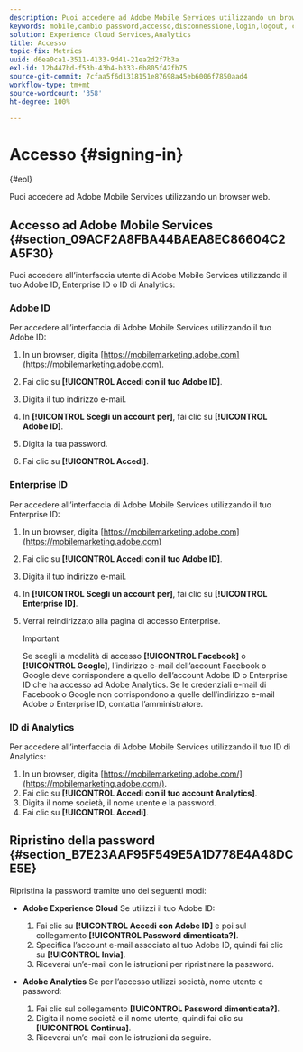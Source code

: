```yaml
---
description: Puoi accedere ad Adobe Mobile Services utilizzando un browser web.
keywords: mobile,cambio password,accesso,disconnessione,login,logout, connessione,accedere
solution: Experience Cloud Services,Analytics
title: Accesso
topic-fix: Metrics
uuid: d6ea0ca1-3511-4133-9d41-21ea2d2f7b3a
exl-id: 12b447bd-f53b-43b4-b333-6b805f42fb75
source-git-commit: 7cfaa5f6d1318151e87698a45eb6006f7850aad4
workflow-type: tm+mt
source-wordcount: '358'
ht-degree: 100%

---
```


# Accesso {#signing-in}

{#eol}

Puoi accedere ad Adobe Mobile Services utilizzando un browser web.

## Accesso ad Adobe Mobile Services {#section_09ACF2A8FBA44BAEA8EC86604C2A5F30}

Puoi accedere all’interfaccia utente di Adobe Mobile Services utilizzando il tuo Adobe ID, Enterprise ID o ID di Analytics:

### Adobe ID

Per accedere all’interfaccia di Adobe Mobile Services utilizzando il tuo Adobe ID:

1. In un browser, digita [https://mobilemarketing.adobe.com](https://mobilemarketing.adobe.com).
1. Fai clic su **[!UICONTROL Accedi con il tuo Adobe ID]**.
1. Digita il tuo indirizzo e-mail.
1. In **[!UICONTROL Scegli un account per]**, fai clic su **[!UICONTROL Adobe ID]**.

1. Digita la tua password.
1. Fai clic su **[!UICONTROL Accedi]**.


### Enterprise ID

Per accedere all’interfaccia di Adobe Mobile Services utilizzando il tuo Enterprise ID:

1. In un browser, digita [https://mobilemarketing.adobe.com](https://mobilemarketing.adobe.com)
1. Fai clic su **[!UICONTROL Accedi con il tuo Adobe ID]**.
1. Digita il tuo indirizzo e-mail.
1. In **[!UICONTROL Scegli un account per]**, fai clic su **[!UICONTROL Enterprise ID]**.

1. Verrai reindirizzato alla pagina di accesso Enterprise.

   >[!IMPORTANT]
   >
   >Se scegli la modalità di accesso **[!UICONTROL Facebook]** o **[!UICONTROL Google]**, l’indirizzo e-mail dell’account Facebook o Google deve corrispondere a quello dell’account Adobe ID o Enterprise ID che ha accesso ad Adobe Analytics. Se le credenziali e-mail di Facebook o Google non corrispondono a quelle dell’indirizzo e-mail Adobe o Enterprise ID, contatta l’amministratore.

### ID di Analytics

Per accedere all’interfaccia di Adobe Mobile Services utilizzando il tuo ID di Analytics:

1. In un browser, digita [https://mobilemarketing.adobe.com/](https://mobilemarketing.adobe.com/).
1. Fai clic su **[!UICONTROL Accedi con il tuo account Analytics]**.
1. Digita il nome società, il nome utente e la password.
1. Fai clic su **[!UICONTROL Accedi]**.

## Ripristino della password {#section_B7E23AAF95F549E5A1D778E4A48DCE5E}

Ripristina la password tramite uno dei seguenti modi:

* **Adobe Experience Cloud** Se utilizzi il tuo Adobe ID:

   1. Fai clic su **[!UICONTROL Accedi con Adobe ID]** e poi sul collegamento **[!UICONTROL Password dimenticata?]**.
   1. Specifica l’account e-mail associato al tuo Adobe ID, quindi fai clic su **[!UICONTROL Invia]**.
   1. Riceverai un’e-mail con le istruzioni per ripristinare la password.

* **Adobe Analytics**   Se per l’accesso utilizzi società, nome utente e password:

   1. Fai clic sul collegamento **[!UICONTROL Password dimenticata?]**.
   1. Digita il nome società e il nome utente, quindi fai clic su **[!UICONTROL Continua]**.
   1. Riceverai un’e-mail con le istruzioni da seguire.

